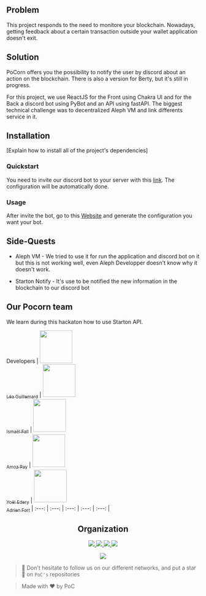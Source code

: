 ## Problem

This project responds to the need to monitore your blockchain.
Nowadays, getting feedback about a certain transaction outside your wallet application doesn't exit.
## Solution

PoCorn offers you the possibility to notify the user by discord about an action on the blockchain.
There is also a version for Berty, but it's still in progress.

For this project, we use ReactJS for the Front using Chakra UI and for the Back a discord bot using PyBot and an API using fastAPI.
The biggest technical challenge was to decentralized Aleph VM and link differents service in it.
## Installation

[Explain how to install all of the project's dependencies]

### Quickstart

You need to invite our discord bot to your server with this [link](https://discord.com/api/oauth2/authorize?client_id=969945066305122354&permissions=8&scope=bot). The configuration will be automatically done.
### Usage

After invite the bot, go to this [Website](https://cool-sherbet-c51568.netlify.app/) and generate the configuration you want your bot.

## Side-Quests

- Aleph VM - We tried to use it for run the application and discord bot on it but this is not working well, even Aleph Developper doesn't know why it doesn't work.

- Starton Notify - It's use to be notified the new information in the blockchain to our discord bot

## Our Pocorn team

We learn during this hackaton how to use Starton API.

Developers
| [<img src="https://github.com/Steci.png?size=85" width=85><br><sub>Léa Guillemard</sub>](https://github.com/Steci) | [<img src="https://github.com/Doozers.png?size=85" width=85><br><sub>Ismaël Fall</sub>](https://github.com/Doozers) | [<img src="https://github.com/AmozPay.png?size=85" width=85><br><sub>Amoz Pay</sub>](https://github.com/AmozPay) | [<img src="https://github.com/ThisisYoYoDev.png?size=85" width=85><br><sub>Yoël Edery</sub>](https://github.com/ThisisYoYoDev) | [<img src="https://github.com/adrienfort.png?size=85" width=85><br><sub>Adrien Fort</sub>](https://github.com/adrienfort)
| :---: | :---: | :---: | :---: | :---: |

<h2 align=center>
Organization
</h2>

<p align='center'>
    <a href="https://www.linkedin.com/company/pocinnovation/mycompany/">
        <img src="https://img.shields.io/badge/LinkedIn-0077B5?style=for-the-badge&logo=linkedin&logoColor=white">
    </a>
    <a href="https://www.instagram.com/pocinnovation/">
        <img src="https://img.shields.io/badge/Instagram-E4405F?style=for-the-badge&logo=instagram&logoColor=white">
    </a>
    <a href="https://twitter.com/PoCInnovation">
        <img src="https://img.shields.io/badge/Twitter-1DA1F2?style=for-the-badge&logo=twitter&logoColor=white">
    </a>
    <a href="https://discord.com/invite/Yqq2ADGDS7">
        <img src="https://img.shields.io/badge/Discord-7289DA?style=for-the-badge&logo=discord&logoColor=white">
    </a>
</p>
<p align=center>
    <a href="https://www.poc-innovation.fr/">
        <img src="https://img.shields.io/badge/WebSite-1a2b6d?style=for-the-badge&logo=GitHub Sponsors&logoColor=white">
    </a>
</p>

> 🚀 Don't hesitate to follow us on our different networks, and put a star 🌟 on `PoC's` repositories

> Made with ❤️ by PoC